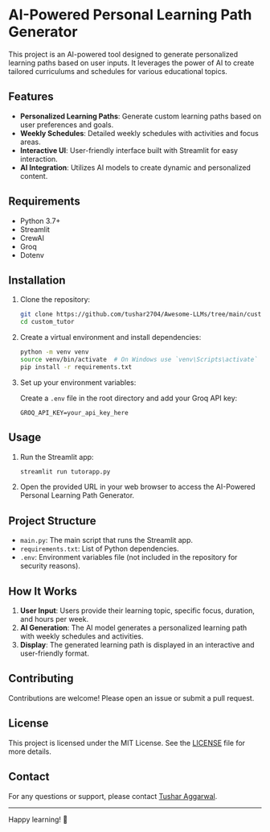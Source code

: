 # AI-Powered Personal Learning Path Generator

This project is an AI-powered tool designed to generate personalized learning paths based on user inputs. It leverages the power of AI to create tailored curriculums and schedules for various educational topics.

## Features

- **Personalized Learning Paths**: Generate custom learning paths based on user preferences and goals.
- **Weekly Schedules**: Detailed weekly schedules with activities and focus areas.
- **Interactive UI**: User-friendly interface built with Streamlit for easy interaction.
- **AI Integration**: Utilizes AI models to create dynamic and personalized content.

## Requirements

- Python 3.7+
- Streamlit
- CrewAI
- Groq
- Dotenv

## Installation

1. Clone the repository:

    ```bash
    git clone https://github.com/tushar2704/Awesome-LLMs/tree/main/custom_tutor
    cd custom_tutor
    ```

2. Create a virtual environment and install dependencies:

    ```bash
    python -m venv venv
    source venv/bin/activate  # On Windows use `venv\Scripts\activate`
    pip install -r requirements.txt
    ```

3. Set up your environment variables:

    Create a `.env` file in the root directory and add your Groq API key:

    ```
    GROQ_API_KEY=your_api_key_here
    ```

## Usage

1. Run the Streamlit app:

    ```bash
    streamlit run tutorapp.py
    ```

2. Open the provided URL in your web browser to access the AI-Powered Personal Learning Path Generator.

## Project Structure

- `main.py`: The main script that runs the Streamlit app.
- `requirements.txt`: List of Python dependencies.
- `.env`: Environment variables file (not included in the repository for security reasons).

## How It Works

1. **User Input**: Users provide their learning topic, specific focus, duration, and hours per week.
2. **AI Generation**: The AI model generates a personalized learning path with weekly schedules and activities.
3. **Display**: The generated learning path is displayed in an interactive and user-friendly format.

## Contributing

Contributions are welcome! Please open an issue or submit a pull request.

## License

This project is licensed under the MIT License. See the [LICENSE](LICENSE) file for more details.

## Contact

For any questions or support, please contact [Tushar Aggarwal](mailto:tushar.27041994@gmail.com).

---

Happy learning! 🚀
